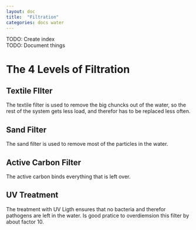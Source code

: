 ```yaml
---
layout: doc
title:  "Filtration"
categories: docs water
---
```


TODO: Create index  
TODO: Document things  
# The 4 Levels of Filtration
## Textile FIlter
The textile filter is used to remove the big chuncks out of the water, so the rest of the system gets less load, and therefor has to be replaced less often.
## Sand Filter
The sand filter is used to remove most of the particles in the water.
## Active Carbon Filter
The active carbon binds everything that is left over.
## UV Treatment
The treatment with UV Ligth ensures that no bacteria and therefor pathogens are left in the water. Is good pratice to overdiemsion this filter by about factor 10.
